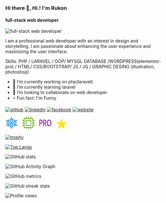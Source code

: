### Hi there 👋, Hi.! I'm Rukon
#### full-stack web developer
![full-stack web developer](https://t4.ftcdn.net/jpg/02/78/37/47/360_F_278374738_ypRn0utOVnebuhmpSrDiwkzFsdqEm0aa.jpg)

I am a professional web developer with an interest in design and storytelling. I am passionate about enhancing the user experience and
maximizing the user interface.

Skills: PHP  / LARAVEL / OOP/ MYSQL DATABASE /WORDPRESS(elementor-pro) / HTML/ CSS/BOOTSTRAP/ JS / JQ / GRAPHIC DESING (illustration, photoshop)

- 🔭 I’m currently working on php(laravel) 
- 🌱 I’m currently learning laravel 
- 👯 I’m looking to collaborate on web developer 
- ⚡ Fun fact: I'm Funny 


[<img src='https://cdn.jsdelivr.net/npm/simple-icons@3.0.1/icons/github.svg' alt='github' height='40'>](https://github.com/developerrukon)  [<img src='https://cdn.jsdelivr.net/npm/simple-icons@3.0.1/icons/linkedin.svg' alt='linkedin' height='40'>](https://www.linkedin.com/in/developer-rukon/)  [<img src='https://cdn.jsdelivr.net/npm/simple-icons@3.0.1/icons/facebook.svg' alt='facebook' height='40'>](https://www.facebook.com/webdeveloperrukon)  [<img src='https://cdn.jsdelivr.net/npm/simple-icons@3.0.1/icons/icloud.svg' alt='website' height='40'>](https://developerrukon.com/)  

<a href='https://archiveprogram.github.com/'><img src='https://raw.githubusercontent.com/acervenky/animated-github-badges/master/assets/acbadge.gif' width='40' height='40'></a> <a href='https://docs.github.com/en/developers'><img src='https://raw.githubusercontent.com/acervenky/animated-github-badges/master/assets/devbadge.gif' width='40' height='40'></a> <a href='https://github.com/pricing'><img src='https://raw.githubusercontent.com/acervenky/animated-github-badges/master/assets/pro.gif' width='40' height='40'></a> <a href='https://stars.github.com/'><img src='https://raw.githubusercontent.com/acervenky/animated-github-badges/master/assets/starbadge.gif' width='35' height='35'></a> 

[![trophy](https://github-profile-trophy.vercel.app/?username=developerrukon)](https://github.com/ryo-ma/github-profile-trophy)

[![Top Langs](https://github-readme-stats.vercel.app/api/top-langs/?username=developerrukon)](https://github.com/anuraghazra/github-readme-stats)

![GitHub stats](https://github-readme-stats.vercel.app/api?username=developerrukon&show_icons=true&count_private=true)

![GitHub Activity Graph](https://activity-graph.herokuapp.com/graph?username=developerrukon)  

![GitHub metrics](https://metrics.lecoq.io/developerrukon)  

![GitHub streak stats](https://streak-stats.demolab.com/?user=developerrukon)

![Profile views](https://gpvc.arturio.dev/developerrukon)  
